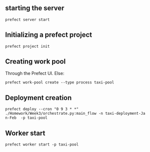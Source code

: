 ## starting the server
```
prefect server start
```

## Initializing a prefect project
```
prefect project init  
```

## Creating work pool  
Through the Prefect UI. Else:
```
prefect work-pool create --type process taxi-pool
```

## Deployment creation
```
prefect deploy --cron "0 9 3 * *" ./Homework/Week3/orchestrate.py:main_flow -n taxi-deployment-Ja
n-Feb  -p taxi-pool
```

## Worker start
```
prefect worker start -p taxi-pool
```
